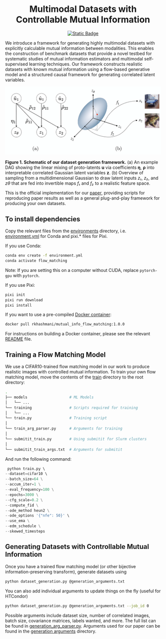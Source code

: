 <div align="center">

# Multimodal Datasets with Controllable Mutual Information

[![Static Badge](https://img.shields.io/badge/arXiv-2510.21686-B31B1B)](https://arxiv.org/abs/2510.21686)


</div>

We introduce a framework for generating highly multimodal datasets with explicitly calculable mutual information between modalities. This enables the construction of benchmark datasets that provide a novel testbed for systematic studies of mutual information estimators and multimodal self-supervised learning techniques. Our framework constructs realistic datasets with known mutual information using a flow-based generative model and a structured causal framework for generating correlated latent variables.


<div align="center">

<img src="figures/ellipsoid_fig1.png" width="700">

</div>

**Figure 1. Schematic of our dataset generation framework.** (a) An example DAG showing the linear mixing of proto-latents **u** via coefficients **η**, **ρ** into interpretable correlated Gaussian latent variables **z**. (b) Overview of sampling from a multidimensional Gaussian to draw latent inputs *z₁*, *z₂*, and *zθ* that are fed into invertible maps *f₁* and *f₂* to a realistic feature space.

This is the official implementation for our [paper](https://arxiv.org/abs/2510.21686), providing scripts for reproducing paper results as well as a general plug-and-play framework for producing your own datasets.

## To install dependencies

Copy the relevant files from the [environments](environments) directory, i.e. [environment.yml](environments/environment.yml) for Conda and pixi.* files for Pixi.

If you use Conda:
```bash
conda env create -f environment.yml
conda activate flow_matching
```
Note: If you are setting this on a computer without CUDA, replace `pytorch-gpu` with `pytorch`.

If you use Pixi:
```bash
pixi init
pixi run download
pixi install
```

If you want to use a pre-compiled [Docker container](https://hub.docker.com/r/rkhashmani/mutual_info_flow_matching/tags):
```bash
docker pull rkhashmani/mutual_info_flow_matching:1.0.0
```

For instructions on building a Docker container, please see the relevant [README](environments/docker/README.md) file.

## Training a Flow Matching Model
We use a CIFAR10-trained flow matching model in our work to produce realistic images with controlled mutual information. To train your own flow matching model, move the contents of the [train](train) directory to the root directory:

```bash
.
├── models                   # ML Models
│   └── ...
└── training                 # Scripts required for training
│   └── ...
└── train.py                 # Training script
│
└── train_arg_parser.py      # Arguments for training
│
└── submitit_train.py        # Using submitit for Slurm clusters
│
└── submitit_train_args.txt  # Arguments for submitit
```
And run the following command:
```python
 python train.py \               
--dataset=cifar10 \             
--batch_size=64 \
--accum_iter=1 \
--eval_frequency=100 \
--epochs=3000 \
--cfg_scale=0.2 \
--compute_fid \
--ode_method heun2 \
--ode_options '{"nfe": 50}' \
--use_ema \
--edm_schedule \
--skewed_timesteps
```

## Generating Datasets with Controllable Mutual Information
Once you have a trained flow matching model (or other bijective information-preserving transform), generate datasets using

```bash
python dataset_generation.py @generation_arguments.txt
```

You can also add individual arguments to update things on the fly (useful for HTCondor)

```bash
python dataset_generation.py @generation_arguments.txt --job_id 0
```

Possible arguments include dataset size, number of correlated images, batch size, covariance matrices, labels wanted, and more. The full list can be found in [generation_arg_parser.py](dataset_generation/generation_arg_parser.py). Arguments used for our paper can be found in the [generation arguments](generation_arguments/) directory.
